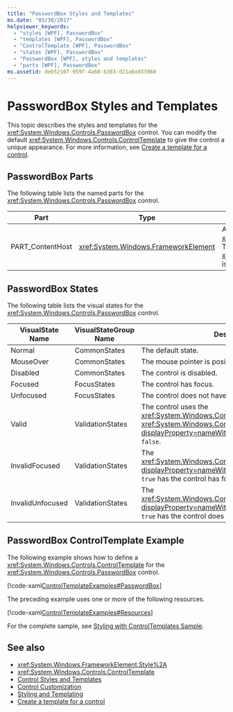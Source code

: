 ```yaml
---
title: "PasswordBox Styles and Templates"
ms.date: "03/30/2017"
helpviewer_keywords:
  - "styles [WPF], PasswordBox"
  - "templates [WPF], PasswordBox"
  - "ControlTemplate [WPF], PasswordBox"
  - "states [WPF], PasswordBox"
  - "PasswordBox [WPF], styles and templates"
  - "parts [WPF], PasswordBox"
ms.assetid: deb52107-959f-4a60-b303-d21a0a933060
---
```


# PasswordBox Styles and Templates

This topic describes the styles and templates for the <xref:System.Windows.Controls.PasswordBox> control. You can modify the default <xref:System.Windows.Controls.ControlTemplate> to give the control a unique appearance. For more information, see [Create a template for a control](how-to-create-apply-template.md).

## PasswordBox Parts

The following table lists the named parts for the <xref:System.Windows.Controls.PasswordBox> control.

|Part|Type|Description|
|-|-|-|
|PART_ContentHost|<xref:System.Windows.FrameworkElement>|A visual element that can contain a <xref:System.Windows.FrameworkElement>. The text of the <xref:System.Windows.Controls.PasswordBox> is displayed in this element.|

## PasswordBox States

The following table lists the visual states for the <xref:System.Windows.Controls.PasswordBox> control.

|VisualState Name|VisualStateGroup Name|Description|
|-|-|-|
|Normal|CommonStates|The default state.|
|MouseOver|CommonStates|The mouse pointer is positioned over the control.|
|Disabled|CommonStates|The control is disabled.|
|Focused|FocusStates|The control has focus.|
|Unfocused|FocusStates|The control does not have focus.|
|Valid|ValidationStates|The control uses the <xref:System.Windows.Controls.Validation> class and the <xref:System.Windows.Controls.Validation.HasError%2A?displayProperty=nameWithType> attached property is `false`.|
|InvalidFocused|ValidationStates|The <xref:System.Windows.Controls.Validation.HasError%2A?displayProperty=nameWithType> attached property is `true` has the control has focus.|
|InvalidUnfocused|ValidationStates|The <xref:System.Windows.Controls.Validation.HasError%2A?displayProperty=nameWithType> attached property is `true` has the control does not have focus.|

## PasswordBox ControlTemplate Example

The following example shows how to define a <xref:System.Windows.Controls.ControlTemplate> for the <xref:System.Windows.Controls.PasswordBox> control.

[!code-xaml[ControlTemplateExamples#PasswordBox](~/samples/snippets/csharp/VS_Snippets_Wpf/ControlTemplateExamples/CS/resources/textbox.xaml#passwordbox)]

The preceding example uses one or more of the following resources.

[!code-xaml[ControlTemplateExamples#Resources](~/samples/snippets/csharp/VS_Snippets_Wpf/ControlTemplateExamples/CS/resources/shared.xaml#resources)]

For the complete sample, see [Styling with ControlTemplates Sample](https://github.com/Microsoft/WPF-Samples/tree/master/Styles%20&%20Templates/IntroToStylingAndTemplating).

## See also

- <xref:System.Windows.FrameworkElement.Style%2A>
- <xref:System.Windows.Controls.ControlTemplate>
- [Control Styles and Templates](control-styles-and-templates.md)
- [Control Customization](control-customization.md)
- [Styling and Templating](/dotnet/desktop-wpf/fundamentals/styles-templates-overview)
- [Create a template for a control](how-to-create-apply-template.md)
